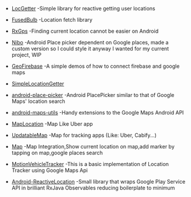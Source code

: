 - [LocGetter](https://github.com/titanium-codes/LocGetter) -Simple library for reactive getting user locations

- [FusedBulb](https://github.com/ankuryadav7/FusedBulb) -Location fetch library

- [RxGps](https://github.com/florent37/RxGps) -Finding current location cannot be easier on Android

- [Nibo](https://github.com/aliumujib/Nibo) -Android Place picker dependent on Google places, made a custom version so I could style it anyway I wanted for my current project, WIP

- [GeoFirebase](https://github.com/cutiko/GeoFirebase) -A simple demos of how to connect firebase and google maps

- [SimpleLocationGetter](https://github.com/Skullper/SimpleLocationGetter)

- [android-place-picker](https://github.com/stephenbaidu/android-place-picker) -Android PlacePicker similar to that of Google Maps' location search

- [android-maps-utils](https://github.com/googlemaps/android-maps-utils) -Handy extensions to the Google Maps Android API

- [MapLocation](https://github.com/Sishin/MapLocation) -Map Like Uber app

- [UpdatableMap](https://github.com/leandroBorgesFerreira/UpdatableMap) -Map for tracking apps (Like: Uber, Cabify...)

- [Map](https://github.com/ANKBAVISHI/Map) -Map Integration,Show current location on map,add marker by tapping on map,google places search

- [MotionVehicleTracker](https://github.com/frankodoom/MotionVehicleTracker) -This is a basic implementation of Location Tracker using Google Maps Api

- [Android-ReactiveLocation](https://github.com/mcharmas/Android-ReactiveLocation) -Small library that wraps Google Play Service API in brilliant RxJava Observables reducing boilerplate to minimum
